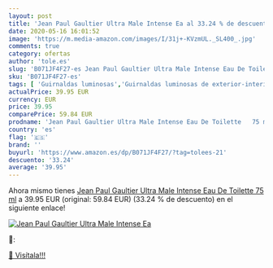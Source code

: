 ```yaml
---
layout: post
title: 'Jean Paul Gaultier Ultra Male Intense Ea al 33.24 % de descuento'
date: 2020-05-16 16:01:52
image: 'https://m.media-amazon.com/images/I/31j+-KVzmUL._SL400_.jpg'
comments: true
category: ofertas
author: 'tole.es'
slug: 'B071JF4F27-es Jean Paul Gaultier Ultra Male Intense Eau De Toilette 75 ml'
sku: 'B071JF4F27-es'
tags: [ 'Guirnaldas luminosas','Guirnaldas luminosas de exterior-interior','Guirnaldas luminosas de interior','Iluminación','de','eau','toilette', ]
actualPrice: 39.95 EUR
currency: EUR
price: 39.95
comparePrice: 59.84 EUR
prodname: 'Jean Paul Gaultier Ultra Male Intense Eau De Toilette   75 ml'
country: 'es'
flag: '🇪🇸'
brand: ''
buyurl: 'https://www.amazon.es/dp/B071JF4F27/?tag=tolees-21'
descuento: '33.24'
average: '39.95'
---
```


Ahora mismo tienes [Jean Paul Gaultier Ultra Male Intense Eau De Toilette   75 ml](https://www.amazon.es/dp/B071JF4F27/?tag=tolees-21) a 39.95 EUR (original: 59.84 EUR) (33.24 %  de descuento) en el siguiente enlace!

[![Jean Paul Gaultier Ultra Male Intense Ea](https://m.media-amazon.com/images/I/31j+-KVzmUL._SL400_.jpg)](https://www.amazon.es/dp/B071JF4F27/?tag=tolees-21)

🔎:


[🛒 Visítala!!!](https://www.amazon.es/dp/B071JF4F27/?tag=tolees-21)
